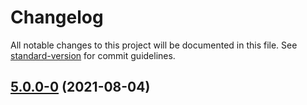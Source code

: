 # Changelog

All notable changes to this project will be documented in this file. See [standard-version](https://github.com/conventional-changelog/standard-version) for commit guidelines.

## [5.0.0-0](https://github.com/macite/doubtfire-deploy/compare/v4.0.0...v5.0.0-0) (2021-08-04)
